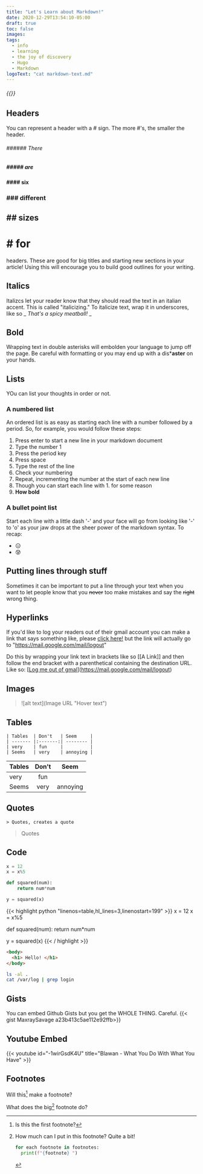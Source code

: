```yaml
---
title: "Let's Learn about Markdown!"
date: 2020-12-29T13:54:10-05:00
draft: true
toc: false
images:
tags:
  - info
  - learning
  - the joy of discovery
  - Hugo
  - Markdown
logoText: "cat markdown-text.md"
---
```


###### {{<param title>}}
## Headers
You can represent a header with a # sign. The more #'s, the smaller the header.
###### ###### There
##### ##### are
#### #### six
### ### different
## ## sizes
# # for
headers. These are good for big titles and starting new sections in your article! Using this will encourage you to build good outlines for your writing.

## Italics
Italizcs let your reader know that they should read the text in an italian accent. This is called "italicizing." To italicize text, wrap it in underscores, like so _ _That's a spicy meatball!_ _

## Bold
Wrapping text in double asterisks will embolden your language to jump off the page. Be careful with formatting or you may end up with a dis***aster** on your hands.

## Lists
YOu can list your thoughts in order or not.

### A numbered list
An ordered list is as easy as starting each line with a number followed by a period. So, for example, you would follow these steps:
1. Press enter to start a new line in your markdown document
2. Type the number 1
3. Press the period key 
34. Press space
5. Type the rest of the line
6. Check your numbering
7. Repeat, incrementing the number at the start of each new line 
1. Though you can start each line with 1. for some reason
1. **How bold**

### A bullet point list
Start each line with a little dash '-' and your face will go from looking like '-' to 'o' as your jaw drops at the sheer power of the markdown syntax. 
To recap:
- 😑
- 😰

## Putting lines through stuff
Sometimes it can be important to put a line through your text when you want to let people know that you ~~never~~ too make mistakes and say the ~~right~~ wrong thing.

## Hyperlinks
If you'd like to log your readers out of their gmail account you can make a link that says something like, please [click here!](https://mail.google.com/mail/logout) but the link will actually go to "https://mail.google.com/mail/logout"

Do this by wrapping your link text in brackets like so [[A Link]] and then follow the end bracket with a parenthetical containing the destination URL. 
Like so: [[Log me out of gmal](https://mail.google.com/mail/logout)](https://mail.google.com/mail/logout)

## Images
> ![alt text](Image URL "Hover text")

## Tables 
```
| Tables  | Don't   | Seem     |
| ------- |:-------:| -------- |
| very    | fun     |          |
| Seems   | very    | annoying |
```

| Tables  | Don't   | Seem     |
| ------- |:-------:| -------- |
| very    | fun     |          |
| Seems   | very    | annoying |

## Quotes
``` > Quotes, creates a quote ```
> Quotes


## Code
```python {linenos=table,hl_lines=[2],linenostart=19}
x = 12
x = x%5

def squared(num):
    return num*num

y = squared(x)


```

{{< highlight python "linenos=table,hl_lines=3,linenostart=199" >}}
x = 12
x = x%5

def squared(num):
    return num*num

y = squared(x)
{{< / highlight >}}

```html
<body>
  <h1> Hello! </h1>
</body>
```

```bash
ls -al .
cat /var/log | grep login
```

## Gists

You can embed Github Gists but you get the WHOLE THING. Careful.
{{< gist MaxraySavage a23b413c5ae112e92ffb>}}


## Youtube Embed
{{< youtube id="-1wirGsdK4U" title="Blawan - What You Do With What You Have" >}}

## Footnotes
Will this[^1] make a footnote?

[^1]: Is this the first footnote?

What does the big[^bignote] footnote do?

[^bignote]: How much can I put in this footnote? Quite a bit!
    ```python
    for each footnote in footnotes:
      print(f"{footnote} ")
    ```
  